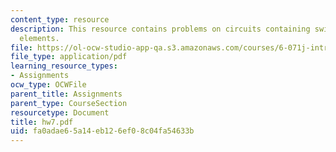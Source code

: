 ```yaml
---
content_type: resource
description: This resource contains problems on circuits containing switches as circuit
  elements.
file: https://ol-ocw-studio-app-qa.s3.amazonaws.com/courses/6-071j-introduction-to-electronics-signals-and-measurement-spring-2006/fa0adae65a14eb126ef08c04fa54633b_hw7.pdf
file_type: application/pdf
learning_resource_types:
- Assignments
ocw_type: OCWFile
parent_title: Assignments
parent_type: CourseSection
resourcetype: Document
title: hw7.pdf
uid: fa0adae6-5a14-eb12-6ef0-8c04fa54633b
---
```


